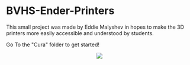 # BVHS-Ender-Printers
This small project was made by Eddie Malyshev in hopes to make the 3D printers more easily accessible and understood by students.

Go To the "Cura" folder to get started!
<p align="center">
  <img src="https://upload.wikimedia.org/wikipedia/commons/thumb/d/d4/Klipper-logo_svg.svg/512px-Klipper-logo_svg.svg.png" />
</p>
